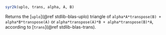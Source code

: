 ```julia
syr2k(uplo, trans, alpha, A, B)
```

Returns the [`uplo`](@ref stdlib-blas-uplo) triangle of `alpha*A*transpose(B) + alpha*B*transpose(A)` or `alpha*transpose(A)*B + alpha*transpose(B)*A`, according to [`trans`](@ref stdlib-blas-trans).
